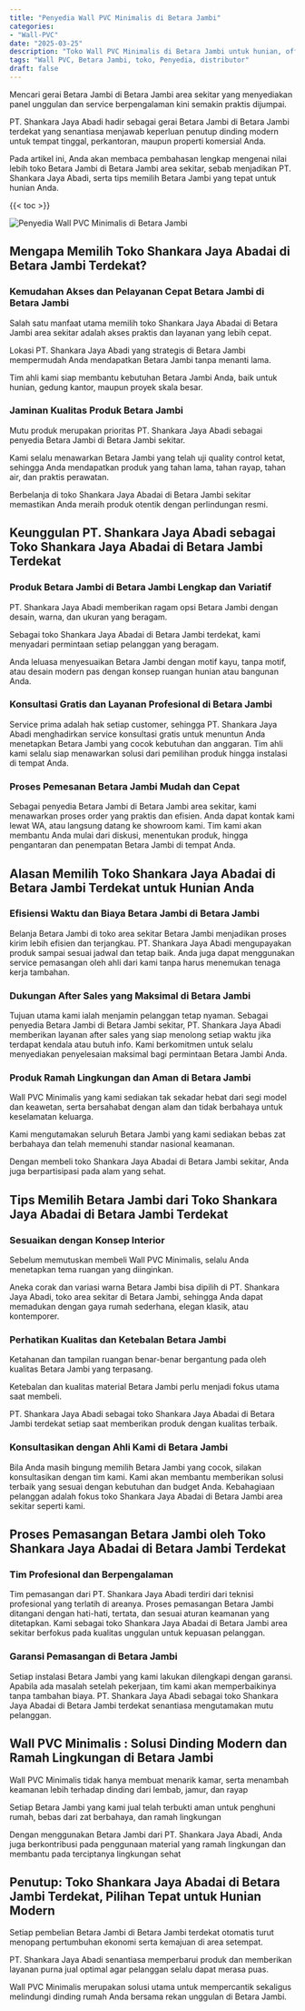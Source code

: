 ```yaml
---
title: "Penyedia Wall PVC Minimalis di Betara Jambi"
categories: 
- "Wall-PVC"
date: "2025-03-25"
description: "Toko Wall PVC Minimalis di Betara Jambi untuk hunian, office, dan ritel. Material terbaik, beragam motif, variasi warna menarik, beserta layanan instalasi dikerjakan oleh tenaga ahli berpengalaman dan garansi resmi!|Servis distribusi Wall PVC Minimalis di Betara Jambi bagi keperluan rumah, office, atau gerai, dengan produk unggulan dan pemasangan oleh tenaga ahli berpengalaman serta garansi resmi.|Solusi Wall PVC Minimalis di Betara Jambi yang terpercaya bagi tempat tinggal, office, serta toko, dengan produk berkualitas dan pemasangan dikerjakan oleh teknisi profesional serta kepastian resmi.|Distribusi Wall PVC Minimalis di Betara Jambi untuk hunian, kantor, serta gerai, beserta material unggulan dan penempatan oleh tenaga ahli berpengalaman, lengkap dengan kepastian resmi.}"
tags: "Wall PVC, Betara Jambi, toko, Penyedia, distributor"
draft: false
---
```


Mencari gerai Betara Jambi di Betara Jambi area sekitar yang menyediakan panel unggulan dan service berpengalaman kini semakin praktis dijumpai.

PT. Shankara Jaya Abadi hadir sebagai gerai Betara Jambi di Betara Jambi terdekat yang senantiasa menjawab keperluan penutup dinding modern untuk tempat tinggal, perkantoran, maupun properti komersial Anda.

Pada artikel ini, Anda akan membaca pembahasan lengkap mengenai nilai lebih toko Betara Jambi di Betara Jambi area sekitar, sebab menjadikan PT. Shankara Jaya Abadi, serta tips memilih Betara Jambi yang tepat untuk hunian Anda.

{{< toc >}}

![Penyedia Wall PVC Minimalis di Betara Jambi](/images/Wall-PVC/Penyedia-Wall-PVC-Minimalis-di-Betara-Jambi.png)


## Mengapa Memilih Toko Shankara Jaya Abadai di Betara Jambi Terdekat?

### Kemudahan Akses dan Pelayanan Cepat Betara Jambi di Betara Jambi

Salah satu manfaat utama memilih toko Shankara Jaya Abadai di Betara Jambi area sekitar adalah akses praktis dan layanan yang lebih cepat.

Lokasi PT. Shankara Jaya Abadi yang strategis di Betara Jambi mempermudah Anda mendapatkan Betara Jambi tanpa menanti lama.

Tim ahli kami siap membantu kebutuhan Betara Jambi Anda, baik untuk hunian, gedung kantor, maupun proyek skala besar.

### Jaminan Kualitas Produk Betara Jambi

Mutu produk merupakan prioritas PT. Shankara Jaya Abadi sebagai penyedia Betara Jambi di Betara Jambi sekitar.

Kami selalu menawarkan Betara Jambi yang telah uji quality control ketat, sehingga Anda mendapatkan produk yang tahan lama, tahan rayap, tahan air, dan praktis perawatan.

Berbelanja di toko Shankara Jaya Abadai di Betara Jambi sekitar memastikan Anda meraih produk otentik dengan perlindungan resmi.

## Keunggulan PT. Shankara Jaya Abadi sebagai Toko Shankara Jaya Abadai di Betara Jambi Terdekat

### Produk Betara Jambi di Betara Jambi Lengkap dan Variatif

PT. Shankara Jaya Abadi memberikan ragam opsi Betara Jambi dengan desain, warna, dan ukuran yang beragam.

Sebagai toko Shankara Jaya Abadai di Betara Jambi terdekat, kami menyadari permintaan setiap pelanggan yang beragam.

Anda leluasa menyesuaikan Betara Jambi dengan motif kayu, tanpa motif, atau desain modern pas dengan konsep ruangan hunian atau bangunan Anda.

### Konsultasi Gratis dan Layanan Profesional di Betara Jambi

Service prima adalah hak setiap customer, sehingga PT. Shankara Jaya Abadi menghadirkan service konsultasi gratis untuk menuntun Anda menetapkan Betara Jambi yang cocok kebutuhan dan anggaran. Tim ahli kami selalu siap menawarkan solusi dari pemilihan produk hingga instalasi di tempat Anda.

### Proses Pemesanan Betara Jambi Mudah dan Cepat

Sebagai penyedia Betara Jambi di Betara Jambi area sekitar, kami menawarkan proses order yang praktis dan efisien. Anda dapat kontak kami lewat WA, atau langsung datang ke showroom kami. Tim kami akan membantu Anda mulai dari diskusi, menentukan produk, hingga pengantaran dan penempatan Betara Jambi di tempat Anda.

## Alasan Memilih Toko Shankara Jaya Abadai di Betara Jambi Terdekat untuk Hunian Anda

### Efisiensi Waktu dan Biaya Betara Jambi di Betara Jambi

Belanja Betara Jambi di toko area sekitar Betara Jambi menjadikan proses kirim lebih efisien dan terjangkau. PT. Shankara Jaya Abadi mengupayakan produk sampai sesuai jadwal dan tetap baik. Anda juga dapat menggunakan service pemasangan oleh ahli dari kami tanpa harus menemukan tenaga kerja tambahan.

### Dukungan After Sales yang Maksimal di Betara Jambi

Tujuan utama kami ialah menjamin pelanggan tetap nyaman. Sebagai penyedia Betara Jambi di Betara Jambi sekitar, PT. Shankara Jaya Abadi memberikan layanan after sales yang siap menolong setiap waktu jika terdapat kendala atau butuh info. Kami berkomitmen untuk selalu menyediakan penyelesaian maksimal bagi permintaan Betara Jambi Anda.

### Produk Ramah Lingkungan dan Aman di Betara Jambi

 Wall PVC Minimalis  yang kami sediakan tak sekadar hebat dari segi model dan keawetan, serta bersahabat dengan alam dan tidak berbahaya untuk keselamatan keluarga.

Kami mengutamakan seluruh Betara Jambi yang kami sediakan bebas zat berbahaya dan telah memenuhi standar nasional keamanan.

Dengan membeli toko Shankara Jaya Abadai di Betara Jambi sekitar, Anda juga berpartisipasi pada alam yang sehat.

## Tips Memilih Betara Jambi dari Toko Shankara Jaya Abadai di Betara Jambi Terdekat

### Sesuaikan dengan Konsep Interior 

Sebelum memutuskan membeli Wall PVC Minimalis, selalu Anda menetapkan tema ruangan yang diinginkan.

Aneka corak dan variasi warna Betara Jambi bisa dipilih di PT. Shankara Jaya Abadi, toko area sekitar di Betara Jambi, sehingga Anda dapat memadukan dengan gaya rumah sederhana, elegan klasik, atau kontemporer.

### Perhatikan Kualitas dan Ketebalan Betara Jambi

Ketahanan dan tampilan ruangan benar-benar bergantung pada oleh kualitas Betara Jambi yang terpasang.

Ketebalan dan kualitas material Betara Jambi perlu menjadi fokus utama saat membeli.

PT. Shankara Jaya Abadi sebagai toko Shankara Jaya Abadai di Betara Jambi terdekat setiap saat memberikan produk dengan kualitas terbaik.

### Konsultasikan dengan Ahli Kami di Betara Jambi

Bila Anda masih bingung memilih Betara Jambi yang cocok, silakan konsultasikan dengan tim kami. Kami akan membantu memberikan solusi terbaik yang sesuai dengan kebutuhan dan budget Anda. Kebahagiaan pelanggan adalah fokus toko Shankara Jaya Abadai di Betara Jambi area sekitar seperti kami.

## Proses Pemasangan Betara Jambi oleh Toko Shankara Jaya Abadai di Betara Jambi Terdekat

### Tim Profesional dan Berpengalaman

Tim pemasangan dari PT. Shankara Jaya Abadi terdiri dari teknisi profesional yang terlatih di areanya. Proses pemasangan Betara Jambi ditangani dengan hati-hati, tertata, dan sesuai aturan keamanan yang ditetapkan. Kami sebagai toko Shankara Jaya Abadai di Betara Jambi area sekitar berfokus pada kualitas unggulan untuk kepuasan pelanggan.

### Garansi Pemasangan di Betara Jambi

Setiap instalasi Betara Jambi yang kami lakukan dilengkapi dengan garansi. Apabila ada masalah setelah pekerjaan, tim kami akan memperbaikinya tanpa tambahan biaya. PT. Shankara Jaya Abadi sebagai toko Shankara Jaya Abadai di Betara Jambi terdekat senantiasa mengutamakan mutu pelanggan.

##  Wall PVC Minimalis : Solusi Dinding Modern dan Ramah Lingkungan di Betara Jambi

 Wall PVC Minimalis  tidak hanya membuat menarik kamar, serta menambah keamanan lebih terhadap dinding dari lembab, jamur, dan rayap

Setiap Betara Jambi yang kami jual telah terbukti aman untuk penghuni rumah, bebas dari zat berbahaya, dan ramah lingkungan

Dengan menggunakan Betara Jambi dari PT. Shankara Jaya Abadi, Anda juga berkontribusi pada penggunaan material yang ramah lingkungan dan membantu pada terciptanya lingkungan sehat

## Penutup: Toko Shankara Jaya Abadai di Betara Jambi Terdekat, Pilihan Tepat untuk Hunian Modern

Setiap pembelian Betara Jambi di Betara Jambi terdekat otomatis turut menopang pertumbuhan ekonomi serta kemajuan di area setempat.

PT. Shankara Jaya Abadi senantiasa memperbarui produk dan memberikan layanan purna jual optimal agar pelanggan selalu dapat merasa puas.

 Wall PVC Minimalis  merupakan solusi utama untuk mempercantik sekaligus melindungi dinding rumah Anda bersama rekan unggulan di Betara Jambi.
